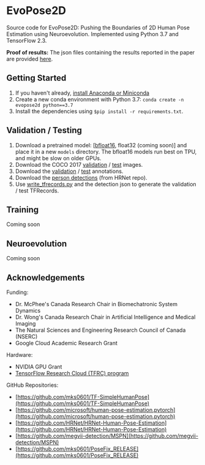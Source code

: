 # EvoPose2D
Source code for EvoPose2D: Pushing the Boundaries of 2D Human Pose Estimation using Neuroevolution.
Implemented using Python 3.7 and TensorFlow 2.3.

**Proof of results:** The json files containing the results reported in the paper are provided [here](https://drive.google.com/drive/folders/1nNrB0o7Uo7gpGE3_F3L2Ukn9R47PIRrF?usp=sharing). 

## Getting Started
1. If you haven't already, [install Anaconda or Miniconda](https://docs.conda.io/projects/conda/en/latest/user-guide/install/index.html)
2. Create a new conda environment with Python 3.7: ```conda create -n evopose2d python==3.7```
3. Install the dependencies using ```$pip install -r requirements.txt```.

## Validation / Testing
1. Download a pretrained model: [[bfloat16](https://drive.google.com/drive/folders/1lPXkml5icmKLOGr3o2FQsHEPPe7Du_cH?usp=sharing), float32 (coming soon)] and place it in a new ```models``` directory. The bfloat16 models run best on TPU, and might be slow on older GPUs. 
2. Download the COCO 2017 [validation](http://images.cocodataset.org/zips/val2017.zip) / [test](http://images.cocodataset.org/zips/test2017.zip) images.
3. Download the [validation](http://images.cocodataset.org/annotations/annotations_trainval2017.zip) / [test](http://images.cocodataset.org/annotations/image_info_test2017.zip) annotations.
4. Download the [person detections](https://drive.google.com/drive/folders/1fRUDNUDxe9fjqcRZ2bnF_TKMlO0nB_dk?usp=sharing) (from HRNet repo). 
5. Use [write_tfrecords.py](./write_tfrecords.py) and the detection json to generate the validation / test TFRecords.

## Training
Coming soon

## Neuroevolution
Coming soon

## Acknowledgements
Funding:
- Dr. McPhee's Canada Research Chair in Biomechatronic System Dynamics
- Dr. Wong's Canada Research Chair in Artificial Intelligence and Medical Imaging
- The Natural Sciences and Engineering Research Council of Canada (NSERC)
- Google Cloud Academic Research Grant

Hardware: 
- NVIDIA GPU Grant
- [TensorFlow Research Cloud (TFRC) program](https://www.tensorflow.org/tfrc)

GitHub Repositories:
- [https://github.com/mks0601/TF-SimpleHumanPose](https://github.com/mks0601/TF-SimpleHumanPose)
- [https://github.com/microsoft/human-pose-estimation.pytorch](https://github.com/microsoft/human-pose-estimation.pytorch)
- [https://github.com/HRNet/HRNet-Human-Pose-Estimation](https://github.com/HRNet/HRNet-Human-Pose-Estimation)
- [https://github.com/megvii-detection/MSPN](https://github.com/megvii-detection/MSPN)
- [https://github.com/mks0601/PoseFix_RELEASE](https://github.com/mks0601/PoseFix_RELEASE)